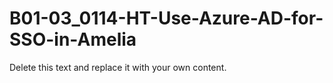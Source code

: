 

# B01-03_0114-HT-Use-Azure-AD-for-SSO-in-Amelia

Delete this text and replace it with your own content.
